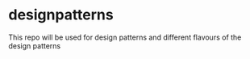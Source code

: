# designpatterns
This repo will be used for design patterns and different flavours of the design patterns
